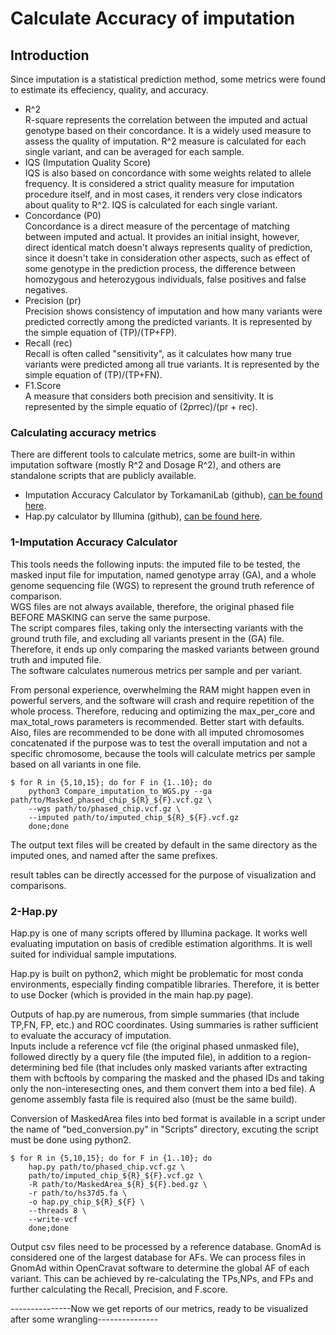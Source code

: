 # Calculate Accuracy of imputation  
  
## Introduction  
  
Since imputation is a statistical prediction method, some metrics were found to estimate its effeciency, quality, and accuracy.  
  
* R^2  
R-square represents the correlation between the imputed and actual genotype based on their concordance. It is a widely used measure to assess the quality of imputation. R^2 measure is calculated for each single variant, and can be averaged for each sample.  
* IQS (Imputation Quality Score)  
IQS is also based on concordance with some weights related to allele frequency. It is considered a strict quality measure for imputation procedure itself, and in most cases, it renders very close indicators about quality to R^2. IQS is calculated for each single variant.  
* Concordance (P0)  
Concordance is a direct measure of the percentage of matching between imputed and actual. It provides an initial insight, however, direct identical match doesn't always represents quality of prediction, since it doesn't take in consideration other aspects, such as effect of some genotype in the prediction process, the difference between homozygous and heterozygous individuals, false positives and false negatives.  
* Precision (pr)  
Precision shows consistency of imputation and how many variants were predicted correctly among the predicted variants. It is represented by the simple equation of (TP)/(TP+FP).   
* Recall (rec)  
Recall is often called "sensitivity", as it calculates how many true variants were predicted among all true variants. It is represented by the simple equation of (TP)/(TP+FN).  
* F1.Score  
A measure that considers both precision and sensitivity. It is represented by the simple equatio of (2*pr*rec)/(pr + rec).  
  
### Calculating accuracy metrics  
  
There are different tools to calculate metrics, some are built-in within imputation software (mostly R^2 and Dosage R^2), and others are standalone scripts that are publicly available.  
- Imputation Accuracy Calculator by TorkamaniLab (github), <a href="https://github.com/TorkamaniLab/imputation_accuracy_calculator">can be found here</a>.  
- Hap.py calculator by Illumina (github), <a href="https://github.com/Illumina/hap.py/blob/master/doc/happy.md">can be found here</a>.  
  
### 1-Imputation Accuracy Calculator  
This tools needs the following inputs: the imputed file to be tested, the masked input file for imputation, named genotype array (GA), and a whole genome sequencing file (WGS) to represent the ground truth reference of comparison.  
WGS files are not always available, therefore, the original phased file BEFORE MASKING can serve the same purpose.  
The script compares files, taking only the intersecting variants with the ground truth file, and excluding all variants present in the (GA) file. Therefore, it ends up only comparing the masked variants between ground truth and imputed file.  
The software calculates numerous metrics per sample and per variant.  
  
From personal experience, overwhelming the RAM might happen even in powerful servers, and the software will crash and require repetition of the whole process.  Therefore, reducing and optimizing the max_per_core and max_total_rows parameters is recommended. Better start with defaults.    
Also, files are recommended to be done with all imputed chromosomes concatenated if the purpose was to test the overall imputation and not a specific chromosome, because the tools will calculate metrics per sample based on all variants in one file.  
  
    $ for R in {5,10,15}; do for F in {1..10}; do 
        python3 Compare_imputation_to_WGS.py --ga path/to/Masked_phased_chip_${R}_${F}.vcf.gz \  
        --wgs path/to/phased_chip.vcf.gz \  
        --imputed path/to/imputed_chip_${R}_${F}.vcf.gz  
        done;done  
  
The output text files will be created by default in the same directory as the imputed ones, and named after the same prefixes.  

result tables can be directly accessed for the purpose of visualization and comparisons.  
  
### 2-Hap.py  
Hap.py is one of many scripts offered by Illumina package. It works well evaluating imputation on basis of credible estimation algorithms. It is well suited for individual sample imputations.  
  
Hap.py is built on python2, which might be problematic for most conda environments, especially finding compatible libraries. Therefore, it is better to use Docker (which is provided in the main hap.py page).  
  
Outputs of hap.py are numerous, from simple summaries (that include TP,FN, FP, etc.) and ROC coordinates. Using summaries is rather sufficient to evaluate the accuracy of imputation.  
Inputs include a reference vcf file (the original phased unmasked file), followed directly by a query file (the imputed file), in addition to a region-determining bed file (that includes only masked variants after extracting them with bcftools by comparing the masked and the phased IDs and taking only the non-interesecting ones, and them convert them into a bed file). A genome assembly fasta file is required also (must be the same build).  
  
Conversion of MaskedArea files into bed format is available in a script under the name of "bed_conversion.py" in "Scripts" directory, excuting the script must be done using python2.  
  
    $ for R in {5,10,15}; do for F in {1..10}; do 
        hap.py path/to/phased_chip.vcf.gz \  
        path/to/imputed_chip_${R}_${F}.vcf.gz \  
        -R path/to/MaskedArea_${R}_${F}.bed.gz \  
        -r path/to/hs37d5.fa \  
        -o hap.py_chip_${R}_${F} \  
        --threads 8 \  
        --write-vcf
        done;done
  
Output csv files need to be processed by a reference database. GnomAd is considered one of the largest database for AFs. We can process files in GnomAd within OpenCravat software to determine the global AF of each variant. This can be achieved by re-calculating the TPs,NPs, and FPs and further calculating the Recall, Precision, and F.score.  
  
---------------Now we get reports of our metrics, ready to be visualized after some wrangling---------------
